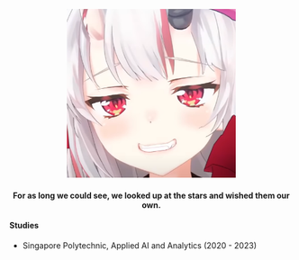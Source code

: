 <p align="center">
  <img src="swag.png" width="300" height="300"/>
  <h4 align="center">For as long we could see, we looked up at the stars and wished them our own.</h4>
</p>

#### Studies
* Singapore Polytechnic, Applied AI and Analytics (2020 - 2023)

